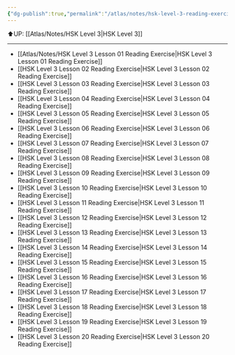 ```yaml
---
{"dg-publish":true,"permalink":"/atlas/notes/hsk-level-3-reading-exercise/"}
---
```


⬆️UP: [[Atlas/Notes/HSK Level 3\|HSK Level 3]]

---

- [[Atlas/Notes/HSK Level 3 Lesson 01 Reading Exercise\|HSK Level 3 Lesson 01 Reading Exercise]]
- [[HSK Level 3 Lesson 02 Reading Exercise\|HSK Level 3 Lesson 02 Reading Exercise]]
- [[HSK Level 3 Lesson 03 Reading Exercise\|HSK Level 3 Lesson 03 Reading Exercise]]
- [[HSK Level 3 Lesson 04 Reading Exercise\|HSK Level 3 Lesson 04 Reading Exercise]]
- [[HSK Level 3 Lesson 05 Reading Exercise\|HSK Level 3 Lesson 05 Reading Exercise]]
- [[HSK Level 3 Lesson 06 Reading Exercise\|HSK Level 3 Lesson 06 Reading Exercise]]
- [[HSK Level 3 Lesson 07 Reading Exercise\|HSK Level 3 Lesson 07 Reading Exercise]]
- [[HSK Level 3 Lesson 08 Reading Exercise\|HSK Level 3 Lesson 08 Reading Exercise]]
- [[HSK Level 3 Lesson 09 Reading Exercise\|HSK Level 3 Lesson 09 Reading Exercise]]
- [[HSK Level 3 Lesson 10 Reading Exercise\|HSK Level 3 Lesson 10 Reading Exercise]]
- [[HSK Level 3 Lesson 11 Reading Exercise\|HSK Level 3 Lesson 11 Reading Exercise]]
- [[HSK Level 3 Lesson 12 Reading Exercise\|HSK Level 3 Lesson 12 Reading Exercise]]
- [[HSK Level 3 Lesson 13 Reading Exercise\|HSK Level 3 Lesson 13 Reading Exercise]]
- [[HSK Level 3 Lesson 14 Reading Exercise\|HSK Level 3 Lesson 14 Reading Exercise]]
- [[HSK Level 3 Lesson 15 Reading Exercise\|HSK Level 3 Lesson 15 Reading Exercise]]
- [[HSK Level 3 Lesson 16 Reading Exercise\|HSK Level 3 Lesson 16 Reading Exercise]]
- [[HSK Level 3 Lesson 17 Reading Exercise\|HSK Level 3 Lesson 17 Reading Exercise]]
- [[HSK Level 3 Lesson 18 Reading Exercise\|HSK Level 3 Lesson 18 Reading Exercise]]
- [[HSK Level 3 Lesson 19 Reading Exercise\|HSK Level 3 Lesson 19 Reading Exercise]]
- [[HSK Level 3 Lesson 20 Reading Exercise\|HSK Level 3 Lesson 20 Reading Exercise]]